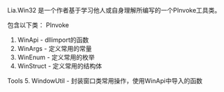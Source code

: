 ﻿Lia.Win32 是一个作者基于学习他人或自身理解所编写的一个PInvoke工具类。

包含以下类：
PInvoke
1. WinApi    - dllimport的函数
2. WinArgs   - 定义常用的常量
3. WinEnum   - 定义常用的枚举
4. WinStruct - 定义常用的结构体

Tools
5. WindowUtil - 封装窗口类常用操作，使用WinApi中导入的函数